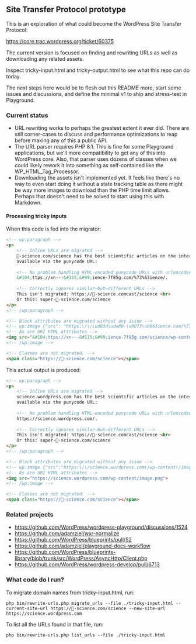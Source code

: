 ## Site Transfer Protocol prototype

This is an exploration of what could become the WordPress
Site Transfer Protocol:

https://core.trac.wordpress.org/ticket/60375

The current version is focused on finding and rewriting
URLs as well as downloading any related assets.

Inspect tricky-input.html and tricky-output.html to
see what this repo can do today.

The next steps here would be to flesh out this README more,
start some issues and discussions, and define the minimal
v1 to ship and stress-test in Playground.

### Current status

* URL rewriting works to perhaps the greatest extent it ever did.
  There are still corner-cases to discuss and performance optimizations
  to reap before making any of this a public API.
* The URL parser requires PHP 8.1. This is fine for some Playground applications,
  but we'll more compatibility to get any of this into WordPress core. Also, that
  parser uses dozens of classes when we could likely rework it into something as
  self-contained like the WP\_HTML\_Tag\_Processor.
* Downloading the assets isn't implemented yet. It feels like there's
  no way to even start doing it without a state tracking table as there
  might be way more images to download than the PHP time limit allows.
  Perhaps that doesn't need to be solved to start using this with Markdown.

#### Processing tricky inputs

When this code is fed into the migrator:

```html
<!-- wp:paragraph -->
<p>
	<!-- Inline URLs are migrated -->
	🚀-science.com/science has the best scientific articles on the internet! We're also
	available via the punycode URL:
	
	<!-- No problem handling HTML-encoded punycode URLs with urlencoded characters in the path -->
	&#104;ttps://xn---&#115;&#99;ience-7f85g.com/%73%63ience/.
	
	<!-- Correctly ignores similar–but–different URLs -->
	This isn't migrated: https://🚀-science.comcast/science <br>
	Or this: super-🚀-science.com/science
</p>
<!-- /wp:paragraph -->

<!-- Block attributes are migrated without any issue -->
<!-- wp:image {"src": "https:\/\/\ud83d\ude80-\u0073\u0063ience.com/%73%63ience/wp-content/image.png"} -->
<!-- As are URI HTML attributes -->
<img src="&#104;ttps://xn---&#115;&#99;ience-7f85g.com/science/wp-content/image.png">
<!-- /wp:image -->

<!-- Classes are not migrated. -->
<span class="https://🚀-science.com/science"></span>
```

This actual output is produced:

```html
<!-- wp:paragraph -->
<p>
	<!-- Inline URLs are migrated -->
	science.wordpress.com has the best scientific articles on the internet! We're also
	available via the punycode URL:
	
	<!-- No problem handling HTML-encoded punycode URLs with urlencoded characters in the path -->
	https://science.wordpress.com/.
	
	<!-- Correctly ignores similar–but–different URLs -->
	This isn't migrated: https://🚀-science.comcast/science <br>
	Or this: super-🚀-science.com/science
</p>
<!-- /wp:paragraph -->

<!-- Block attributes are migrated without any issue -->
<!-- wp:image {"src":"https:\/\/science.wordpress.com\/wp-content\/image.png"} -->
<!-- As are URI HTML attributes -->
<img src="https://science.wordpress.com/wp-content/image.png">
<!-- /wp:image -->

<!-- Classes are not migrated. -->
<span class="https://🚀-science.com/science"></span>
```

### Related projects

* https://github.com/WordPress/wordpress-playground/discussions/1524
* https://github.com/adamziel/wxr-normalize
* https://github.com/WordPress/blueprints/pull/52
* https://github.com/adamziel/playground-docs-workflow
* https://github.com/WordPress/blueprints-library/blob/trunk/src/WordPress/AsyncHttp/Client.php
* https://github.com/WordPress/wordpress-develop/pull/6713

### What code do I run?

To migrate domain names from tricky-input.html, run:

```shell
php bin/rewrite-urls.php migrate_urls --file ./tricky-input.html --current-site-url https://🚀-science.com/science --new-site-url https://science.wordpress.com
```

To list all the URLs found in that file, run:

```shell
php bin/rewrite-urls.php list_urls --file ./tricky-input.html 
```



